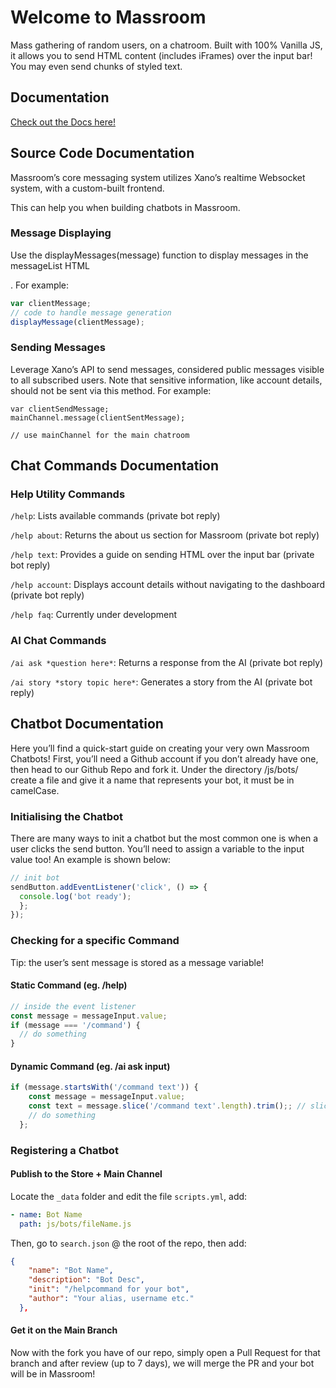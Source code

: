 
# Welcome to Massroom

Mass gathering of random users, on a chatroom.
Built with 100% Vanilla JS, it allows you to send HTML content (includes iFrames) over the input bar! You may even send chunks of styled text.


## Documentation

[Check out the Docs here!](https://massroom.js.org/docs)

## Source Code Documentation
Massroom’s core messaging system utilizes Xano’s realtime Websocket system, with a custom-built frontend.

This can help you when building chatbots in Massroom.

### Message Displaying
Use the displayMessages(message) function to display messages in the messageList HTML <div>. For example:

```javascript
var clientMessage;
// code to handle message generation
displayMessage(clientMessage);
```
### Sending Messages
Leverage Xano’s API to send messages, considered public messages visible to all subscribed users. Note that sensitive information, like account details, should not be sent via this method. For example:

```javasxript
var clientSendMessage;
mainChannel.message(clientSentMessage);

// use mainChannel for the main chatroom
```

## Chat Commands Documentation
### Help Utility Commands

`/help`: Lists available commands (private bot reply)

`/help about`: Returns the about us section for Massroom (private bot reply)

`/help text`: Provides a guide on sending HTML over the input bar (private bot reply)

`/help account`: Displays account details without navigating to the dashboard (private bot reply)

`/help faq`: Currently under development

### AI Chat Commands

`/ai ask *question here*`: Returns a response from the AI (private bot reply)

`/ai story *story topic here*`: Generates a story from the AI (private bot reply)

## Chatbot Documentation
Here you’ll find a quick-start guide on creating your very own Massroom Chatbots! First, you’ll need a Github account if you don’t already have one, then head to our Github Repo and fork it. Under the directory /js/bots/ create a file and give it a name that represents your bot, it must be in camelCase.

### Initialising the Chatbot
There are many ways to init a chatbot but the most common one is when a user clicks the send button. You’ll need to assign a variable to the input value too! An example is shown below:

```javascript
// init bot
sendButton.addEventListener('click', () => {
  console.log('bot ready');
  };
});
```

### Checking for a specific Command
Tip: the user’s sent message is stored as a message variable!

#### Static Command (eg. /help)

```javascript
// inside the event listener
const message = messageInput.value;
if (message === '/command') {
  // do something
}
```
#### Dynamic Command (eg. /ai ask input)

```javascript
if (message.startsWith('/command text')) {
    const message = messageInput.value;
    const text = message.slice('/command text'.length).trim();; // slice off the front part
    // do something
  };
```

### Registering a Chatbot

#### Publish to the Store + Main Channel

Locate the `_data` folder and edit the file `scripts.yml`, add:

```yaml
- name: Bot Name
  path: js/bots/fileName.js
```

Then, go to `search.json` @ the root of the repo, then add:

```json
{
    "name": "Bot Name",
    "description": "Bot Desc",
    "init": "/helpcommand for your bot",
    "author": "Your alias, username etc."
  },
```

#### Get it on the Main Branch
Now with the fork you have of our repo, simply open a Pull Request for that branch and after review (up to 7 days), we will merge the PR and your bot will be in Massroom!


